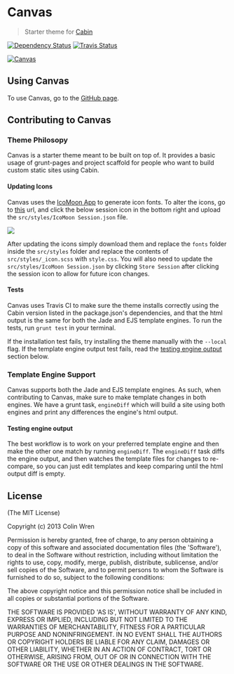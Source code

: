 # Canvas
> Starter theme for [Cabin](http://cabinjs.com)

[![Dependency Status](https://gemnasium.com/CabinJS/Canvas.png)](https://gemnasium.com/CabinJS/Canvas) [![Travis Status](https://travis-ci.org/CabinJS/Canvas.png?branch=master)](https://travis-ci.org/CabinJS/Canvas)

[![Canvas](http://i.imgur.com/nLkDQ08.png)](http://cabinjs.github.io/Canvas/)

## Using Canvas

To use Canvas, go to the [GitHub page](http://cabinjs.github.io/Canvas/).

## Contributing to Canvas

### Theme Philosopy

Canvas is a starter theme meant to be built on top of. It provides a basic usage of grunt-pages and project scaffold for people who want to build custom static sites using Cabin.

#### Updating Icons

Canvas uses the [IcoMoon App](http://icomoon.io/app/) to generate icon fonts. To alter the icons, go to [this](http://icomoon.io/app/) url, and click the below session icon in the bottom right and upload the `src/styles/IcoMoon Session.json` file.

<img src="http://i.imgur.com/7fmXyfF.png">

After updating the icons simply download them and replace the `fonts` folder inside the `src/styles` folder and replace the contents of `src/styles/_icon.scss` with `style.css`. You will also need to update the `src/styles/IcoMoon Session.json` by clicking `Store Session` after clicking the session icon to allow for future icon changes.

#### Tests

Canvas uses Travis CI to make sure the theme installs correctly using the Cabin version listed in the package.json's dependencies, and that the html output is the same for both the Jade and EJS template engines. To run the tests, run `grunt test` in your terminal.

If the installation test fails, try installing the theme manually with the `--local` flag. If the template engine output test fails, read the [testing engine output](#testing-engine-output) section below.

### Template Engine Support

Canvas supports both the Jade and EJS template engines. As such, when contributing to Canvas, make sure to make template changes in both engines. We have a grunt task, `engineDiff` which will build a site using both engines and print any differences the engine's html output.

#### Testing engine output

The best workflow is to work on your preferred template engine and then make the other one match by running `engineDiff`. The `engineDiff` task diffs the engine output, and then watches the template files for changes to re-compare, so you can just edit templates and keep comparing until the html output diff is empty.

## License

(The MIT License)

Copyright (c) 2013 Colin Wren

Permission is hereby granted, free of charge, to any person obtaining
a copy of this software and associated documentation files (the
'Software'), to deal in the Software without restriction, including
without limitation the rights to use, copy, modify, merge, publish,
distribute, sublicense, and/or sell copies of the Software, and to
permit persons to whom the Software is furnished to do so, subject to
the following conditions:

The above copyright notice and this permission notice shall be
included in all copies or substantial portions of the Software.

THE SOFTWARE IS PROVIDED 'AS IS', WITHOUT WARRANTY OF ANY KIND,
EXPRESS OR IMPLIED, INCLUDING BUT NOT LIMITED TO THE WARRANTIES OF
MERCHANTABILITY, FITNESS FOR A PARTICULAR PURPOSE AND NONINFRINGEMENT.
IN NO EVENT SHALL THE AUTHORS OR COPYRIGHT HOLDERS BE LIABLE FOR ANY
CLAIM, DAMAGES OR OTHER LIABILITY, WHETHER IN AN ACTION OF CONTRACT,
TORT OR OTHERWISE, ARISING FROM, OUT OF OR IN CONNECTION WITH THE
SOFTWARE OR THE USE OR OTHER DEALINGS IN THE SOFTWARE.
